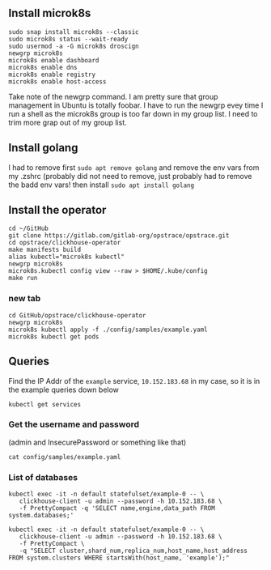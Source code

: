 ## Install microk8s
 
```
sudo snap install microk8s --classic
sudo microk8s status --wait-ready
sudo usermod -a -G microk8s droscign
newgrp microk8s
microk8s enable dashboard
microk8s enable dns
microk8s enable registry
microk8s enable host-access
```
 
Take note of the newgrp command.  I am pretty sure that group management in Ubuntu is totally foobar.  I have to run the newgrp evey time I run
 a shell as the microk8s group is too far down in my group list.  I need to trim more grap out of my group list.
 
## Install golang
 
I had to remove first `sudo apt remove golang` and remove the env vars from my .zshrc (probably did not need to remove, just probably had to remove the badd env vars!
  then install `sudo apt install golang`
 
## Install the operator
 
```
cd ~/GitHub
git clone https://gitlab.com/gitlab-org/opstrace/opstrace.git
cd opstrace/clickhouse-operator
make manifests build
alias kubectl="microk8s kubectl"
newgrp microk8s
microk8s.kubectl config view --raw > $HOME/.kube/config
make run
```
 
### new tab
```
cd GitHub/opstrace/clickhouse-operator
newgrp microk8s
microk8s kubectl apply -f ./config/samples/example.yaml
microk8s kubectl get pods
```

## Queries

Find the IP Addr of the `example` service, `10.152.183.68` in my case, so it is in the example queries down below
```
kubectl get services
```
### Get the username and password
(admin and InsecurePassword or something like that)
```
cat config/samples/example.yaml
```

### List of databases
```
kubectl exec -it -n default statefulset/example-0 -- \
   clickhouse-client -u admin --password -h 10.152.183.68 \
   -f PrettyCompact -q 'SELECT name,engine,data_path FROM system.databases;'
 
kubectl exec -it -n default statefulset/example-0 -- \
   clickhouse-client -u admin --password -h 10.152.183.68 \
   -f PrettyCompact \
   -q "SELECT cluster,shard_num,replica_num,host_name,host_address FROM system.clusters WHERE startsWith(host_name, 'example');"
```
